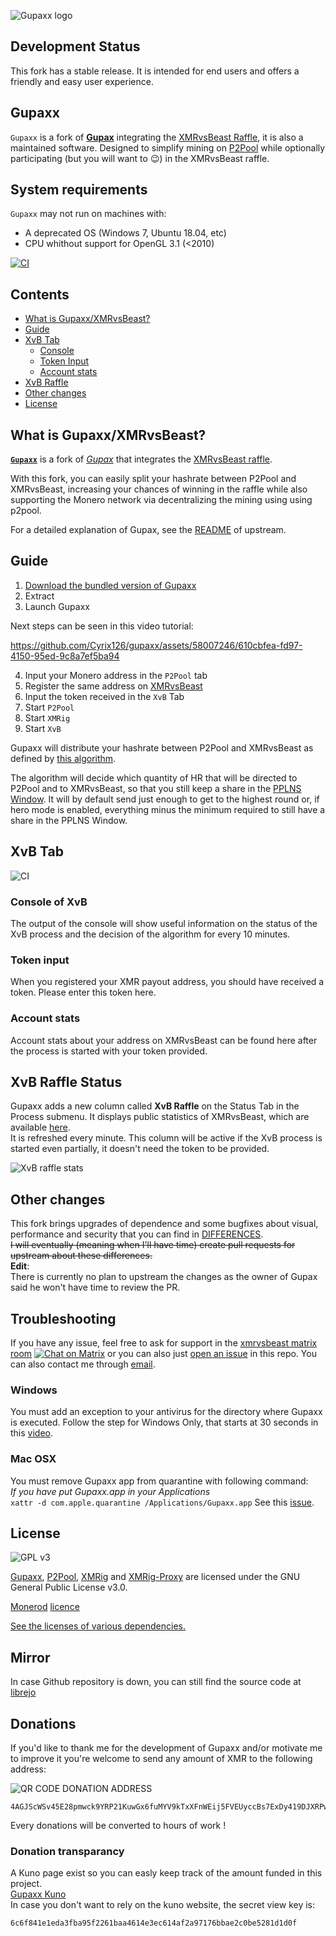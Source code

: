 ![Gupaxx logo](assets/images/banner.png)

## Development Status
This fork has a stable release. 
It is intended for end users and offers a friendly and easy user experience.

## Gupaxx
`Gupaxx` is a fork of [**Gupax**](https://github.com/hinto-janai/gupax) integrating the [XMRvsBeast Raffle](https://xmrvsbeast.com), it is also a maintained software. Designed to simplify mining on [P2Pool](https://www.getmonero.org/2021/10/05/p2pool-released.html) while optionally participating (but you will want to 😉) in the XMRvsBeast raffle. 

## System requirements
`Gupaxx` may not run on machines with:
- A deprecated OS (Windows 7, Ubuntu 18.04, etc)
- CPU whithout support for OpenGL 3.1 (<2010)

[![CI](https://github.com/cyrix126/gupaxx/actions/workflows/ci.yml/badge.svg)](https://github.com/cyrix126/gupaxx/actions/workflows/ci.yml)

## Contents
* [What is Gupaxx/XMRvsBeast?](#what-is-gupaxxxmrvsbeast)  
* [Guide](#guide) 
* [XvB Tab](#xvb-tab) 
	- [Console](#console-of-xvb) 
	- [Token Input](#token-input) 
	- [Account stats](#account-stats) 
* [XvB Raffle](#xvb-raffle-status) 
* [Other changes](#other-changes) 
* [License](#license) 

## What is Gupaxx/XMRvsBeast?
[**`Gupaxx`**](https://getmonero.org) is a fork of [*Gupax*](https://github.com/hinto-janai/gupax) that integrates the [XMRvsBeast raffle](https://xmrvsbeast.com).

With this fork, you can easily split your hashrate between P2Pool and XMRvsBeast, increasing your chances of winning in the raffle while also supporting the Monero network via decentralizing the mining using using p2pool.

For a detailed explanation of Gupax, see the [README](https://github.com/hinto-janai/gupax) of upstream.


## Guide
1. [Download the bundled version of Gupaxx](https://github.com/Cyrix126/gupaxx/releases)
2. Extract
3. Launch Gupaxx

Next steps can be seen in this video tutorial:

https://github.com/Cyrix126/gupaxx/assets/58007246/610cbfea-fd97-4150-95ed-9c8a7ef5ba94



4. Input your Monero address in the `P2Pool` tab
5. Register the same address on [XMRvsBeast](https://xmrvsbeast.com)
6. Input the token received in the `XvB` Tab
6. Start `P2Pool`
7. Start `XMRig`
8. Start `XvB`

Gupaxx will distribute your hashrate between P2Pool and XMRvsBeast as defined by [this algorithm](NOTES_ALGORITHM.md).

The algorithm will decide which quantity of HR that will be directed to P2Pool and to XMRvsBeast, so that you still keep a share in the [PPLNS Window](https://github.com/SChernykh/p2pool#how-payouts-work-in-p2pool). 
It will by default send just enough to get to the highest round or, if hero mode is enabled, everything minus the minimum required to still have a share in the PPLNS Window.
</div>

## XvB Tab
![CI](assets/images/xvb_tab.png)
### Console of XvB
The output of the console will show useful information on the status of the XvB process and the decision of the algorithm for every 10 minutes.
### Token input
When you registered your XMR payout address, you should have received a token. Please enter this token here.
### Account stats
Account stats about your address on XMRvsBeast can be found here after the process is started with your token provided.


## XvB Raffle Status
Gupaxx adds a new column called **XvB Raffle** on the Status Tab in the Process submenu. It displays public statistics of XMRvsBeast, which are available [here](https://xmrvsbeast.com/p2pool).  
It is refreshed every minute.
This column will be active if the XvB process is started even partially, it doesn't need the token to be provided.

![XvB raffle stats](assets/images/xvb_raffle_stats.png)


## Other changes
This fork brings upgrades of dependence and some bugfixes about visual, performance and security that you can find in [DIFFERENCES](DIFFERENCES.md).  
~~I will eventually (meaning when I'll have time) create pull requests for upstream about these differences.~~  
**Edit**:  
There is currently no plan to upstream the changes as the owner of Gupax said he won't have time to review the PR.


## Troubleshooting
If you have any issue, feel free to ask for support in the [xmrvsbeast matrix room](#xmrvsbeast:monero.social) [![Chat on Matrix](https://matrix.to/img/matrix-badge.svg)](https://matrix.to/#/#xmrvsbeast:monero.social) or you can also just [open an issue](https://github.com/Cyrix126/gupaxx/issues/new/choose) in this repo. You can also contact me through [email](mailto:gupaxx@baermail.fr).
### Windows
You must add an exception to your antivirus for the directory where Gupaxx is executed. Follow the step for Windows Only, that starts at 30 seconds in this [video](https://user-images.githubusercontent.com/101352116/207978455-6ffdc0cc-204c-4594-9a2f-e10c505745bc.mp4).
### Mac OSX
You must remove Gupaxx app from quarantine with following command:  
*If you have put Gupaxx.app in your Applications*  
`xattr -d com.apple.quarantine /Applications/Gupaxx.app`
See this [issue](https://github.com/hinto-janai/gupax/issues/51).


## License

![GPL v3](assets/images/gplv3-with-text-136x68.png)

[Gupaxx](https://github.com/cyrix126/gupax/blob/master/LICENSE), [P2Pool](https://github.com/SChernykh/p2pool/blob/master/LICENSE), [XMRig](https://github.com/xmrig/xmrig/blob/master/LICENSE) and [XMRig-Proxy](https://github.com/xmrig/xmrig-proxy/blob/master/LICENSE) are licensed under the GNU General Public License v3.0.

[Monerod](https://github.com/monero-project/monero) [licence](https://github.com/monero-project/monero?tab=License-1-ov-file)

[See the licenses of various dependencies.](https://github.com/Cyrix126/gupaxx/blob/master/Cargo.toml)

## Mirror
In case Github repository is down, you can still find the source code at [librejo](https://librejo.monerodevs.org/Ecosystem/gupaxx)

## Donations
If you'd like to thank me for the development of Gupaxx and/or motivate me to improve it you're welcome to send any amount of XMR to the following address:

![QR CODE DONATION ADDRESS](assets/donation_qr.png)
```
4AGJScWSv45E28pmwck9YRP21KuwGx6fuMYV9kTxXFnWEij5FVEUyccBs7ExDy419DJXRPw3u57TH5BaGbsHTdnf6SvY5p5
```

Every donations will be converted to hours of work !

### Donation transparancy

A Kuno page exist so you can easly keep track of the amount funded in this project.  
[Gupaxx Kuno](https://kuno.anne.media/fundraiser/dsrr/)  
In case you don't want to rely on the kuno website, the secret view key is:  

```
6c6f841e1eda3fba95f2261baa4614e3ec614af2a97176bbae2c0be5281d1d0f
```
